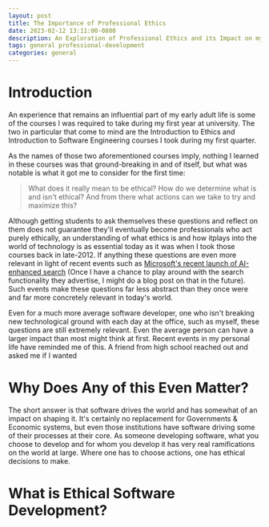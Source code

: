 ```yaml
---
layout: post
title: The Importance of Professional Ethics
date: 2023-02-12 13:11:00-0800
description: An Exploration of Professional Ethics and its Impact on my Career
tags: general professional-development
categories: general
---
```

# Introduction
An experience that remains an influential part of my early adult life is some of the courses I was required to take during my first year at university. The two in particular that come to mind are the Introduction to Ethics and Introduction to Software Engineering courses I took during my first quarter.

As the names of those two aforementioned courses imply, nothing I learned in these courses was that ground-breaking in and of itself, but what was notable is what it got me to consider for the first time:
> What does it really mean to be ethical? How do we determine what is and isn't ethical? And from there what actions can we take to try and maximize this?

Although getting students to ask themselves these questions and reflect on them does not guarantee they'll eventually become professionals who act purely ethically, an understanding of what ethics is and how itplays into the world of technology is as essential today as it was when I took those courses back in late-2012. If anything these questions are even more relevant in light of recent events such as [Microsoft's recent launch of AI-enhanced search](https://www.forbes.com/sites/danielnewman/2023/02/09/microsoft-launches-ai-powered-search-binging-in-next-generation-of-the-internet/?sh=517d202fb937) (Once I have a chance to play around with the search functionality they advertise, I might do a blog post on that in the future). Such events make these questions far less abstract than they once were and far more concretely relevant in today's world.

Even for a much more average software developer, one who isn't breaking new technological ground with each day at the office, such as myself, these questions are still extremely relevant. Even the average person can have a larger impact than most might think at first. Recent events in my personal life have reminded me of this. A friend from high school reached out and asked me if I wanted

# Why Does Any of this Even Matter?
The short answer is that software drives the world and has somewhat of an impact on shaping it. It's certainly no replacement for Governments & Economic systems, but even those institutions have software driving some of their processes at their core. As someone developing software, what you choose to develop and for whom you develop it has very real ramifications on the world at large. Where one has to choose actions, one has ethical decisions to make.

# What is Ethical Software Development?
<!-- TODO: outline the purpose of software, how it should affect people, and how best to achieve those aims -->